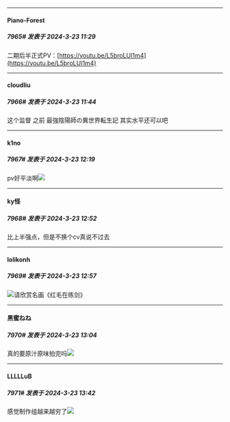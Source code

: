 ﻿*****

####  Piano-Forest  
##### 7965#       发表于 2024-3-23 11:29

二期后半正式PV：[https://youtu.be/L5broLUI1m4](https://youtu.be/L5broLUI1m4)


*****

####  cloudliu  
##### 7966#       发表于 2024-3-23 11:44

这个监督 之前 最強陰陽師の異世界転生記 其实水平还可以吧


*****

####  k1no  
##### 7967#       发表于 2024-3-23 12:19

pv好平淡啊<img src="https://static.saraba1st.com/image/smiley/face2017/029.png" referrerpolicy="no-referrer">


*****

####  ky怪  
##### 7968#       发表于 2024-3-23 12:52

比上半强点，但是不换个cv真说不过去


*****

####  lolikonh  
##### 7969#       发表于 2024-3-23 12:57

<img src="https://static.saraba1st.com/image/smiley/face2017/067.png" referrerpolicy="no-referrer">请欣赏名画《红毛在练剑》


*****

####  黒蜜ねね  
##### 7970#       发表于 2024-3-23 13:04

真的要原汁原味拍完吗<img src="https://static.saraba1st.com/image/smiley/face2017/221.png" referrerpolicy="no-referrer">


*****

####  LLLLLuB  
##### 7971#       发表于 2024-3-23 13:42

感觉制作组越来越穷了<img src="https://static.saraba1st.com/image/smiley/face2017/009.gif" referrerpolicy="no-referrer">

